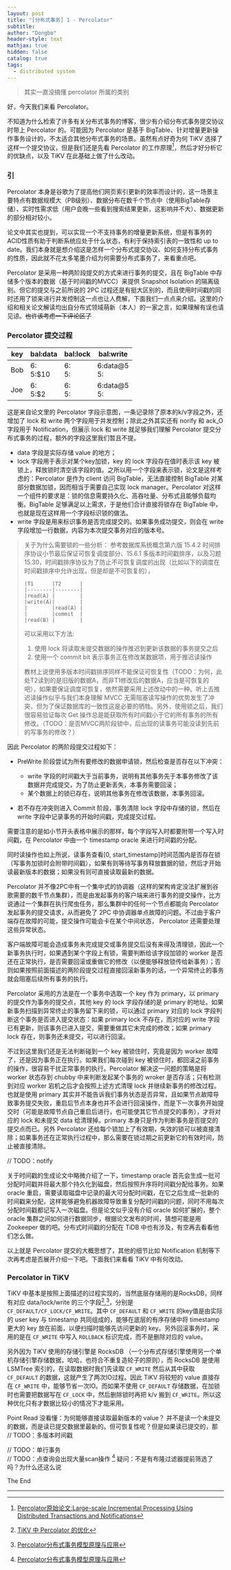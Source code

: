 ```yaml
---
layout: post
title: "[分布式事务] 1 - Percolator"
subtitle: 
author: "Dongbo"
header-style: text
mathjax: true
hidden: false
catalog: true
tags:
  - distributed system
---
```

> 其实一直没搞懂 percolator 所属的类别

好，今天我们来看 Percolator。

不知道为什么检索了许多有关分布式事务的博客，很少有介绍分布式事务提交协议时带上 Percolator 的。可能因为 Percolator 是基于 BigTable、针对增量更新操作事务设计的，不太适合其他分布式事务的场景。虽然有点好奇为何 TiKV 选择了这样一个提交协议，但是我们还是先看 Percolator 的工作原理[^1]，然后才好分析它的优缺点，以及 TiKV 在此基础上做了什么改动。

### 引

Percolator 本身是谷歌为了提高他们网页索引更新的效率而设计的，这一场景主要特点有数据规模大（PB级别）、数据分布在数千个节点中（使用BigTable存储）、实时性需求低（用户会晚一些看到搜索结果更新，这影响并不大）、数据更新的部分相对较小。

论文中其实也提到，可以实现一个不支持事务的增量更新系统，但是有事务的ACID性质有助于判断系统应处于什么状态，有利于保持索引表的一致性和 up to date。我们本身就是想介绍这是怎样一个分布式提交协议、如何支持分布式事务的性质，因此就不花太多笔墨介绍为何需要分布式事务了，来看重点吧。

Percolator 是采用一种两阶段提交的方式来进行事务的提交，且在 BigTable 中存储多个版本的数据（基于时间戳的MVCC）来提供 Snapshot Isolation 的隔离级别。但它的提交与之前所说的 2PC 过程还是有挺大区别的，而且使用时间戳的同时还用了锁来进行并发控制这一点也让人费解，下面我们一点点来介绍。这里的介绍和相关论文解读均出自分布式领域萌新（本人）的一家之言，如果理解有误也请见谅。~~也许该考虑一下评论区了~~

### Percolator 提交过程

| key   | bal:data | bal:lock |bal:write |
|-------|----------|----------|----------|
|Bob   | 6:<br>5:$10    | 6:<br>5:     | 6:data@5<br>5:    |
|Joe   | 6:<br>5:$2     | 6:<br>5:     | 6:data@5<br>5:    |

这是来自论文里的 Percolator 字段示意图，一条记录除了原本的k/v字段之外，还增加了 lock 和 write 两个字段用于并发控制；除此之外其实还有 norify 和 ack_O 字段用于 Notification，但展示 lock 和 write 就足够我们理解 Percolator 提交分布式事务的过程，额外的字段这里我们暂且不提。

- data 字段是实际存储 value 的地方；
- lock 字段用于表示对某个key加锁，key 的 lock 字段存在值时表示该 key 被锁上，释放锁时清空该字段的值。之所以用一个字段来表示锁，论文是这样考虑的：Percolator 是作为 client 访问 BigTable，无法直接控制 BigTable 对某部分数据加锁，因而相当于需要自己实现 lock manager。Percolator 对这样一个组件的要求是：锁的信息需要持久化、高吞吐量、分布式且能够负载均衡。BigTable 足够满足以上需求，于是他们合计直接将锁存在 BigTable 中，也就是现在这样用一个字段标识锁的做法。
- write 字段是用来标识事务是否完成提交的。如果事务成功提交，则会在 write 字段增加一行数据，内容为本次提交事务对应的版本号。

> 关于为什么需要锁的一些分析： 参考数据库系统概念第六版 15.4.2 时间排序协议小节最后保证可恢复调度部分、15.6.1 多版本时间戳排序，以及习题15.30，时间戳排序协议为了防止不可恢复调度的出现（比如以下的调度在时间戳排序中允许出现，但是却是不可恢复的），
>
> ```
> |T1      |T2      |
> |--------|--------|
> |read(A) |        |
> |write(A)|        |
> |        |read(A) |
> |        |commit  |
> |read(B) |        |
> ```
> 可以采用以下方法:
>
> 1. 使用 lock 将读取未提交数据的操作推迟到更新该数据的事务提交之后
> 2. 使用一个 commit bit 表示事务正在修改某数据项，用于推迟读操作
> 
> 教材上说使用多版本时间戳排序同样不能保证可恢复性（TODO：为何，此处T2读到的是旧版的数据A，而非T1修改后的数据A，应当是可恢复的吧），如果要保证调度可恢复，依然需要采用上述改动中的一种。听上去推迟读操作似乎与我们本身理解 MVCC 无需阻塞读写操作的优势发生了冲突，但为了保证数据库的一致性这是必要的牺牲。另外，使用锁之后，我们很容易验证每次 Get 操作总是能获取所有时间戳小于它的所有事务的所有修改。（TODO：是否MVCC两阶段锁中，后出现的读事务可能没读到先前的写事务的修改？）

因此 Percolator 的两阶段提交过程如下：

- PreWrite 阶段尝试为所有要修改的数据申请锁，然后检查是否存在以下冲突：

  - write 字段的时间戳大于当前事务，说明有其他事务先于本事务修改了该数据并完成提交，为了防止更新丢失，本事务需要回滚；
  - 某个数据上的锁已存在，说明其他事务在修改该数据，本事务回滚。

- 若不存在冲突则进入 Commit 阶段，事务清除 lock 字段中存储的锁，然后在 write 字段中记录事务的开始时间戳，完成提交过程。

需要注意的是如小节开头表格中展示的那样，每个字段写入时都要附带一个写入时间戳，在 Percolator 中由一个 timestamp oracle 来进行时间戳的分配。

同时读操作也如上所说，读事务查看[0, start_timestamp]时间范围内是否存在锁（写事务加锁时会附带时间戳），如果有则等待写事务释放数据的锁，然后才开始读最新版本的数据；如果没有则可直接读取最新的数据。

Percolator 并不像2PC中有一个集中式的协调器（这样的架构肯定没法扩展到谷歌需要的数千节点集群），而是由发起事务的客户端来进行事务的提交操作，比方说通过一个集群在执行爬虫任务，那么集群中的任何一个节点都能向 Percolator 发起事务的提交请求，从而避免了 2PC 中协调器单点故障的问题。不过由于客户端存在故障的可能，提交操作可能会卡在某个中间状态， Percolator 还需要处理这些异常状态。

客户端故障可能会造成事务未完成提交或事务提交后没有来得及清理锁，因此一个新事务执行时，如果遇到某个字段上有锁，需要判断给该字段加锁的 worker 是否还在正常执行，是否需要回滚或重做它的修改（以便能够释放锁传给新事务）；否则如果按照前面描述的两阶段提交过程直接回滚新事务的话，一个异常终止的事务就会阻塞后续所有事务的执行。

Percolator 采用的方法是在一个事务中选取一个 key 作为 primary，以 primary 的提交作为事务的提交点，其他 key 的 lock 字段存储的是 primary 的地址。如果新事务扫描到异常终止的事务留下来的锁，可以通过 primary 对应的 lock 字段判断这个事务是否进入提交状态：如果 primary lock 不存在，而对应的 write 字段已有更新，则该事务已进入提交，需要重做其它未完成的修改；如果 primary lock 存在，则事务还未提交，可以进行回滚。

不过到这里我们还是无法判断碰到一个 key 被锁住时，究竟是因为 worker 故障了，还是因为事务正在执行。如果我们每次碰到 key 被锁住时，都回滚之前事务的操作，很容易干扰正常事务的执行。Percolator 解决这一问题的策略是将 worker 状态存到 chubby 中来判断发起某个事务的 wroker 是否存活；只有检测到对应 worker 宕机之后才会按照上述方式清理 lock 并继续新事务的修改过程。也就是使用 primary 其实并不能告诉我们事务状态是否异常，且如果节点故障导致事务提交失败，重启后节点本身也并不会进行回滚操作，而是下一次事务开始提交时（可能是故障节点自己重启后进行，也可能使其它节点提交的事务），才将对应的 lock 和未提交 data 给清理掉。primary 本身只是作为判断事务是否提交的提交点而已。另外 Percolator 还给每个锁加上了有效期，失效的锁可以被直接清除；如果事务还在正常执行过程中，那么需要在锁过期之前更新它的有效时间，防止被直接清除。

// TODO：notify  

关于时间戳的生成论文中略微介绍了一下，timestamp oracle 首先会生成一批可分配时间戳并将最大那个持久化到磁盘，然后按照升序将时间戳分配给事务。如果 oracle 重启，需要读取磁盘中记录的最大可分配时间戳，在它之后生成一批新的时间戳来分配，这样能够避免机器故障导致重复分配时间戳的问题，同时不用每次分配时间戳都记写入一次磁盘。但是论文似乎没有介绍 oracle 如何扩展的，整个 oracle 集群之间如何进行数据同步，根据论文发布的时间，猜想可能是用 Zookeeper 做的吧。分布式时间戳的分配在 TiDB 中也有涉及，有空再去看看他们怎么做。

以上就是 Percolator 提交的大概思想了，其他的细节比如 Notification 机制等下次再考虑是否展开介绍一下吧。下面我们来看看 TiKV 中有何改动。

### Percolator in TiKV

TiKV 中基本是按照上面描述的过程实现的，当然底层存储用的是RocksDB，同样有对应 data/lock/write 的三个字段[^2],[^3]，分别是 `CF_DEFAULT/CF_LOCK/CF_WRITE`。其中 `CF_DEFAULT` 和 `CF_WRITE` 的key值是由实际的 user key 与 timestamp 共同组成的，能够在底层的有序存储中将 timestamp 更大的 key 放在前面，以便扫描时能够先访问更新的 key。另外回滚事务时，采用的是在 `CF_WRITE` 中写入 `ROLLBACK` 标识完成，而不是删除对应的 value。

另外因为 TiKV 使用的存储引擎是 RocksDB （一个分布式存储引擎使用另一个单机存储引擎存储数据，哈哈，也符合不重复造轮子的原则），而 RocksDB 是使用 LSMTree 索引的，在读取数据时我们先读取 `CF_WRITE` 然后从其中获取 `CF_DEFAULT` 的数据，这就产生了两次IO过程。因此 TiKV 将较短的 value 直接存在 `CF_WRITE` 中，能够节省一次IO。而如果不使用 `CF_DEFAULT` 存储数据，在加锁时也需要把数据写在 `CF_LOCK` 中，然后删除锁时再把 k/v 搬到 `CF_WRITE`。所以这种优化只有才数据比较小的情况下才能采用。

Point Read 没看懂：为何能够直接读取最新版本的 value？
并不是读一个未提交的数据，而是读已提交数据里最新的。但可恢复性呢？但是如果读已提交的，那 // TODO：多版本时间戳

// TODO：单行事务  
// TODO：点查询会出现大量scan操作 [^3] 疑问：不是有布隆过滤器提前筛选了吗？为什么还这么说


The End

----------------


[^1]: [Percolator原始论文:Large-scale Incremental Processing Using Distributed Transactions and Notifications](https://storage.googleapis.com/pub-tools-public-publication-data/pdf/36726.pdf)
[^2]: [TiKV 中 Percolator 的优化](https://tikv.org/deep-dive/distributed-transaction/optimized-percolator/)
[^3]: [Percolator分布式事务模型原理与应用](https://cheneydeng.github.io/2020/11/18/percolator-theory-and-implemetation/)